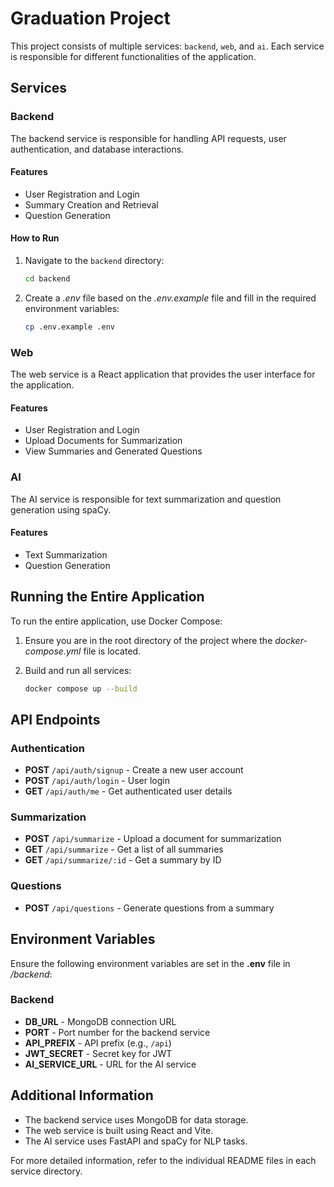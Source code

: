 # Graduation Project

This project consists of multiple services: `backend`, `web`, and `ai`. Each service is responsible for different functionalities of the application.

## Services

### Backend

The backend service is responsible for handling API requests, user authentication, and database interactions.

#### Features

- User Registration and Login
- Summary Creation and Retrieval
- Question Generation

#### How to Run

1. Navigate to the `backend` directory:
    ```sh
    cd backend
    ```

2. Create a *.env* file based on the *.env.example* file and fill in the required environment variables:
    ```sh
    cp .env.example .env
    ```

<!-- 3. Build and run the Docker container:
    ```sh
    docker-compose up --build
    ``` -->

### Web

The web service is a React application that provides the user interface for the application.

#### Features

- User Registration and Login
- Upload Documents for Summarization
- View Summaries and Generated Questions

### AI

The AI service is responsible for text summarization and question generation using spaCy.

#### Features

- Text Summarization
- Question Generation

## Running the Entire Application

To run the entire application, use Docker Compose:

1. Ensure you are in the root directory of the project where the *docker-compose.yml* file is located.

2. Build and run all services:
    ```sh
    docker compose up --build
    ```

## API Endpoints

### Authentication

- **POST** `/api/auth/signup` - Create a new user account
- **POST** `/api/auth/login` - User login
- **GET** `/api/auth/me` - Get authenticated user details

### Summarization

- **POST** `/api/summarize` - Upload a document for summarization
- **GET** `/api/summarize` - Get a list of all summaries
- **GET** `/api/summarize/:id` - Get a summary by ID

### Questions

- **POST** `/api/questions` - Generate questions from a summary

## Environment Variables

Ensure the following environment variables are set in the **.env** file in */backend*:

### Backend

- **DB_URL** - MongoDB connection URL
- **PORT** - Port number for the backend service
- **API_PREFIX** - API prefix (e.g., `/api`)
- **JWT_SECRET**  - Secret key for JWT
- **AI_SERVICE_URL** - URL for the AI service

## Additional Information

- The backend service uses MongoDB for data storage.
- The web service is built using React and Vite.
- The AI service uses FastAPI and spaCy for NLP tasks.

For more detailed information, refer to the individual README files in each service directory.